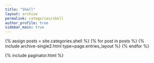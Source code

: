 ```yaml
---
title: "Shell"
layout: archive
permalink: categories/shell
author_profile: true
sidebar_main: true
---
```


{% assign posts = site.categories.shell %}
{% for post in posts %} {% include archive-single2.html type=page.entries_layout %} {% endfor %}

{% include paginator.html %}
